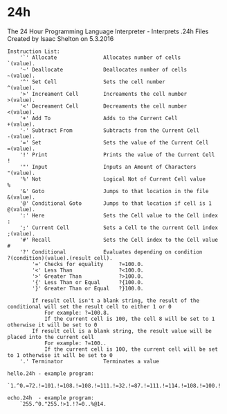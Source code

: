 # 24h
The 24 Hour Programming Language Interpreter - Interprets .24h Files
<br/>Created by Isaac Shelton on 5.3.2016

    Instruction List:
        '`' Allocate               Allocates number of cells               `(value).
        '~' Deallocate             Deallocates number of cells             ~(value).
        '^' Set Cell               Sets the cell number                    ^(value).
        '>' Increament Cell        Increaments the cell number             >(value).
        '<' Decreament Cell        Decreaments the cell number             <(value).
        '+' Add To                 Adds to the Current Cell                +(value).
        '-' Subtract From          Subtracts from the Current Cell         -(value).
        '=' Set                    Sets the value of the Current Cell      =(value).
        '!' Print                  Prints the value of the Current Cell    !
        '"' Input                  Inputs an Amount of Characters          "(value).
        '%' Not                    Logical Not of Current Cell value       %
        '&' Goto                   Jumps to that location in the file      &(value).
        '@' Conditional Goto       Jumps to that location if cell is 1     @(value).
        ':' Here                   Sets the Cell value to the Cell index   :
        ';' Current Cell           Sets a Cell to the current Cell index   ;(value).
        '#' Recall                 Sets the Cell index to the Cell value   #
        '?' Conditional            Evaluates depending on condition        ?(condition)(value).(result cell).
            '=' Checks for equality     ?=100.0.
            '<' Less Than               ?<100.0.
            '>' Greater Than            ?>100.0.
            '{' Less Than or Equal      ?{100.0.
            '}' Greater Than or Equal   ?}100.0.

            If result cell isn't a blank string, the result of the conditional will set the result cell to either 1 or 0
                For example: ?=100.8.
                If the current cell is 100, the cell 8 will be set to 1 otherwise it will be set to 0
            If result cell is a blank string, the result value will be placed into the current cell
                For example: ?=100..
                If the current cell is 100, the current cell will be set to 1 otherwise it will be set to 0
        '.' Terminator             Terminates a value

    hello.24h - example program:
        `1.^0.=72.!=101.!=108.!=108.!=111.!=32.!=87.!=111.!=114.!=108.!=100.!

    echo.24h  - example program:
        `255.^0."255.!>1.!?=0..%@14.
